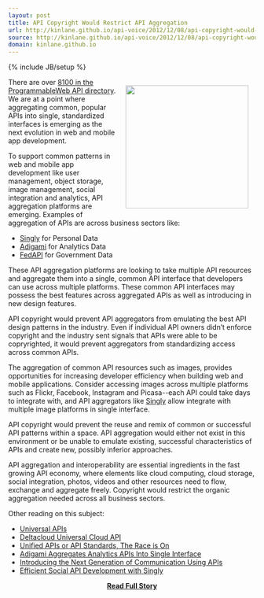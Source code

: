```yaml
---
layout: post
title: API Copyright Would Restrict API Aggregation
url: http://kinlane.github.io/api-voice/2012/12/08/api-copyright-would-restrict-api-aggregation/
source: http://kinlane.github.io/api-voice/2012/12/08/api-copyright-would-restrict-api-aggregation/
domain: kinlane.github.io
---
```

{% include JB/setup %}<p><p><img style="padding: 15px;" src="https://s3.amazonaws.com/kinlane-productions/api-evangelist/aggregate-api.jpg" alt="" width="250" align="right" /></p>
<p>There are over <a href="http://www.programmableweb.com/apis/directory">8100 in the ProgrammableWeb API directory</a>.  We are at a point where aggregating common, popular APIs into single, standardized interfaces is emerging as the next evolution in web and mobile app development.</p>
<p>To support common patterns in web and mobile app development like user management, object storage, image management, social integration and analytics, API aggregation platforms are emerging.  Examples of aggregation of APIs are across business sectors like:</p>
<ul class="mainlist">
<li><a title="Singly" href="https://singly.com/">Singly</a> for Personal Data</li>
<li><a title="Adigami" href="http://www.adigami.com/">Adigami</a> for Analytics Data</li>
<li><a href="http://fedapi.com/">FedAPI</a> for Government Data</li>
</ul>
<p>These API aggregation platforms are looking to take multiple API resources and aggregate them into a single, common API interface that developers can use across multiple platforms.  These common API interfaces may possess the best features across aggregated APIs as well as introducing in new design features.</p>
<p>API copyright would prevent API aggregators from emulating the best API design patterns in the industry.  Even if individual API owners didn&rsquo;t enforce copyright and the industry sent signals that APIs were able to be copryrighted, it would prevent aggregators from standardizing access across common APIs.</p>
<p>The aggregation of common API resources such as images, provides opportunities for increasing developer efficiency when building web and mobile applications.  Consider accessing images across multiple platforms such as Flickr, Facebook, Instagram and Picasa--each API could take days to integrate with, and API aggregators like <a title="Singly" href="http://singly.com">Singly</a> allow integrate with multiple image platforms in single interface.</p>
<p>API copyright would prevent the reuse and remix of common or successful API patterns within a space.  API aggregation would either not exist in this environment or be unable to emulate existing, successful characteristics of APIs and create new, possibly inferior approaches.</p>
<p>API aggregation and interoperability are essential ingredients in the fast growing API economy, where elements like cloud computing, cloud storage, social integration, photos, videos and other resources need to flow, exchange and aggregate freely.  Copyright would restrict the organic aggregation needed across all business sectors.</p>
<p>Other reading on this subject:</p>
<ul class="mainlist">
<li><a href="http://www.apievangelist.com/2010/11/19/universal-apis/">Universal APIs</a></li>
<li><a href="http://www.kinlane.com/2010/08/28/deltacloud-universal-cloud-api/">Deltacloud Universal Cloud API</a></li>
<li><a href="http://blog.programmableweb.com/2011/05/02/unified-apis-or-api-standards-the-race-is-on/">Unified APIs or API Standards, The Race is On</a></li>
<li><a href="http://apievangelist.com/2012/11/30/adigami-aggregates-analytics-apis-into-single-interface/">Adigami Aggregates Analytics APIs Into Single Interface</a></li>
<li><a href="http://apievangelist.com/2012/09/07/introducing-the-next-generation-of-communication-using-apis/">Introducing the Next Generation of Communication Using APIs</a></li>
<li><a href="http://apievangelist.com/2012/08/29/efficient-social-api-development-with-singly/">Efficient Social API Development with Singly</a></li>
</ul></p>
<center><p><a href="http://kinlane.github.io/api-voice/2012/12/08/api-copyright-would-restrict-api-aggregation/" style='padding:25px; font-sze:18px; font-weight: bold;'>Read Full Story</a></p></center>
